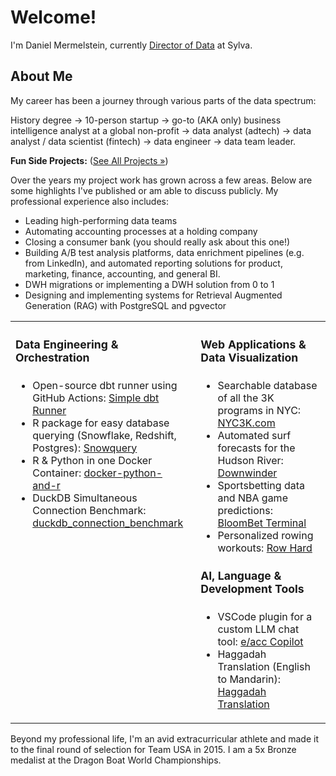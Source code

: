 # Welcome!

I'm Daniel Mermelstein, currently <a href="https://www.linkedin.com/in/dani-mermelstein" target="_blank" rel="noopener noreferrer">Director of Data</a> at Sylva.

## About Me

My career has been a journey through various parts of the data spectrum:

History degree → 10-person startup → go-to (AKA only) business intelligence analyst at a global non-profit → data analyst (adtech) → data analyst / data scientist (fintech) → data engineer → data team leader.

**Fun Side Projects:** ([See All Projects &raquo;](projects.md))

Over the years my project work has grown across a few areas. Below are some highlights I've published or am able to discuss publicly. My professional experience also includes:

- Leading high-performing data teams
- Automating accounting processes at a holding company
- Closing a consumer bank (you should really ask about this one!)
- Building A/B test analysis platforms, data enrichment pipelines (e.g. from LinkedIn), and automated reporting solutions for product, marketing, finance, accounting, and general BI.
- DWH migrations or implementing a DWH solution from 0 to 1
- Designing and implementing systems for Retrieval Augmented Generation (RAG) with PostgreSQL and pgvector


<table style="background-color: transparent;">
  <tr style="background-color: transparent;">
    <td style="vertical-align:top; padding-right: 20px; width: 50%;">
      <h4 style="font-weight: bold; font-size: 1.1em;">Data Engineering & Orchestration</h4>
      <ul>
        <li>Open-source dbt runner using GitHub Actions: <a href="projects/simple-dbt-runner">Simple dbt Runner</a></li>
        <li>R package for easy database querying (Snowflake, Redshift, Postgres): <a href="projects/snowquery">Snowquery</a></li>
        <li>R & Python in one Docker Container: <a href="https://github.com/mermelstein/docker-python-and-r" target="_blank" rel="noopener noreferrer">docker-python-and-r</a></li>
        <li>DuckDB Simultaneous Connection Benchmark: <a href="https://github.com/mermelstein/duckdb_connection_benchmark" target="_blank" rel="noopener noreferrer">duckdb_connection_benchmark</a></li>
      </ul>
    </td>
    <td style="vertical-align:top; width: 50%;">
      <h4 style="font-weight: bold; font-size: 1.1em;">Web Applications & Data Visualization</h4>
      <ul>
        <li>Searchable database of all the 3K programs in NYC: <a href="projects/nyc3k">NYC3K.com</a></li>
        <li>Automated surf forecasts for the Hudson River: <a href="projects/downwinder">Downwinder</a></li>
        <li>Sportsbetting data and NBA game predictions: <a href="https://getbloombet.com" target="_blank" rel="noopener noreferrer">BloomBet Terminal</a></li>
        <li>Personalized rowing workouts: <a href="https://www.rowhardplan.com" target="_blank" rel="noopener noreferrer">Row Hard</a></li>
      </ul>
      <h4 style="font-weight: bold; font-size: 1.1em;">AI, Language & Development Tools</h4>
      <ul>
        <li>VSCode plugin for a custom LLM chat tool: <a href="https://marketplace.visualstudio.com/items?itemName=mermelstein.e-acc-copilot" target="_blank" rel="noopener noreferrer">e/acc Copilot</a></li>
        <li>Haggadah Translation (English to Mandarin): <a href="projects/haggadah_translation">Haggadah Translation</a></li>
      </ul>
    </td>
  </tr>
</table>

Beyond my professional life, I'm an avid extracurricular athlete and made it to the final round of selection for Team USA in 2015. I am a 5x Bronze medalist at the Dragon Boat World Championships.
